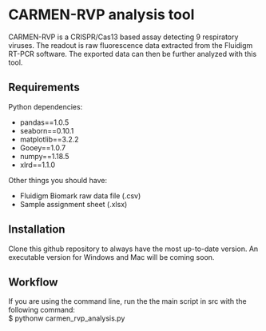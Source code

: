 # CARMEN-RVP analysis tool
CARMEN-RVP is a CRISPR/Cas13 based assay detecting 9 respiratory viruses. The readout is raw fluorescence data extracted from the Fluidigm RT-PCR software. The exported data can then be further analyzed with this tool.

## Requirements
Python dependencies:
- pandas==1.0.5
- seaborn==0.10.1
- matplotlib==3.2.2
- Gooey==1.0.7
- numpy==1.18.5
- xlrd==1.1.0

Other things you should have:
- Fluidigm Biomark raw data file (.csv)
- Sample assignment sheet (.xlsx)

## Installation

Clone this github repository to always have the most up-to-date version. An executable version for Windows and Mac will be coming soon.

## Workflow

If you are using the command line, run the the main script in src with the following command:\
$ pythonw carmen_rvp_analysis.py
